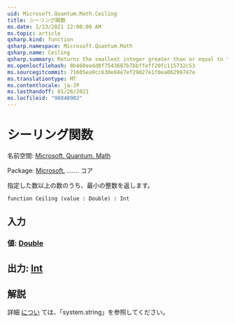 ```yaml
---
uid: Microsoft.Quantum.Math.Ceiling
title: シーリング関数
ms.date: 1/23/2021 12:00:00 AM
ms.topic: article
qsharp.kind: function
qsharp.namespace: Microsoft.Quantum.Math
qsharp.name: Ceiling
qsharp.summary: Returns the smallest integer greater than or equal to the specified number.
ms.openlocfilehash: 0b460eedd8f7543687b7bbffeff20fc115732c53
ms.sourcegitcommit: 71605ea9cc630e84e7ef29027e1f0ea06299747e
ms.translationtype: MT
ms.contentlocale: ja-JP
ms.lasthandoff: 01/26/2021
ms.locfileid: "98848902"
---
```

# <a name="ceiling-function"></a>シーリング関数

名前空間: [Microsoft. Quantum. Math](xref:Microsoft.Quantum.Math)

Package: [Microsoft.](https://nuget.org/packages/Microsoft.Quantum.QSharp.Core) ....... コア


指定した数以上の数のうち、最小の整数を返します。

```qsharp
function Ceiling (value : Double) : Int
```


## <a name="input"></a>入力

### <a name="value--double"></a>値: [Double](xref:microsoft.quantum.lang-ref.double)





## <a name="output--int"></a>出力: [Int](xref:microsoft.quantum.lang-ref.int)



## <a name="remarks"></a>解説

詳細 [につい](https://docs.microsoft.com/dotnet/api/system.math.ceiling) ては、「system.string」を参照してください。